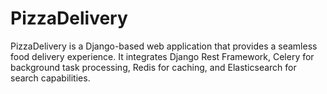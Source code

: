 # PizzaDelivery
PizzaDelivery is a Django-based web application that provides a seamless food delivery experience. It integrates Django Rest Framework, Celery for background task processing, Redis for caching, and Elasticsearch for search capabilities.
